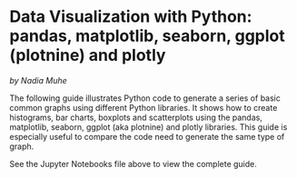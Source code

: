 # Data Visualization with Python: pandas, matplotlib, seaborn, ggplot (plotnine) and plotly

*by Nadia Muhe*

The following guide illustrates Python code to generate a series of basic common graphs using different Python libraries. It shows how to create histograms, bar charts, boxplots and scatterplots using the pandas, matplotlib, seaborn, ggplot (aka plotnine) and plotly libraries. This guide is especially useful to compare the code need to generate the same type of graph. 

See the Jupyter Notebooks file above to view the complete guide. 
